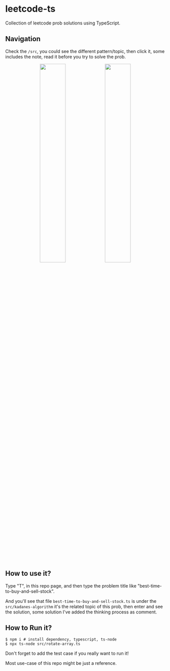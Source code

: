 # leetcode-ts

Collection of leetcode prob solutions using TypeScript.

## Navigation

Check the `/src`, you could see the different pattern/topic, then click it, some includes the note, read it before you try to solve the prob.

<div align="center">
 <img style="width:40%;" src="https://user-images.githubusercontent.com/26633162/146935520-f741334d-2445-4e5e-a9fd-8af135a264e5.png">
 <img style="width:40%;;" src="https://user-images.githubusercontent.com/26633162/146935647-5b0bfdc0-0c35-498d-ad5e-44716032845a.png">
</div>

## How to use it?

Type "T", in this repo page, and then type the problem title like "best-time-to-buy-and-sell-stock".

And you'll see that file `best-time-to-buy-and-sell-stock.ts` is under the `src/kadanes-algorithm` it's the related topic of this prob, then enter and see the solution, some solution I've added the thinking process as comment.

## How to Run it?

```
$ npm i # install dependency, typescript, ts-node
$ npx ts-node src/rotate-array.ts
```

Don't forget to add the test case if you really want to run it!

Most use-case of this repo might be just a reference.
